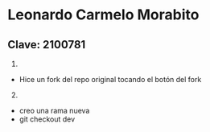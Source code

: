 # Leonardo Carmelo Morabito
## Clave: 2100781

1. 
* Hice un fork del repo original tocando el botón del fork 
2.
* creo una rama nueva
* git checkout dev
